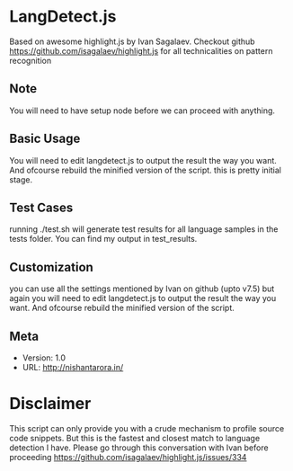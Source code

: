 # LangDetect.js

Based on awesome highlight.js by Ivan Sagalaev. Checkout github https://github.com/isagalaev/highlight.js for all technicalities on pattern recognition


## Note

You will need to have setup node before we can proceed with anything.

## Basic Usage

You will need to edit langdetect.js to output the result the way you want. And ofcourse rebuild the minified version of the script. this is pretty initial stage.

## Test Cases

running ./test.sh will generate test results for all language samples in the tests folder. You can find my output in test_results.

## Customization

you can use all the settings mentioned by Ivan on github (upto v7.5) but again you will need to edit langdetect.js to output the result the way you want. And ofcourse rebuild the minified version of the script.

## Meta

- Version: 1.0
- URL:     http://nishantarora.in/

# Disclaimer

This script can only provide you with a crude mechanism to profile source code snippets. But this is the fastest and closest match to language detection I have. Please go through this conversation with Ivan before proceeding https://github.com/isagalaev/highlight.js/issues/334